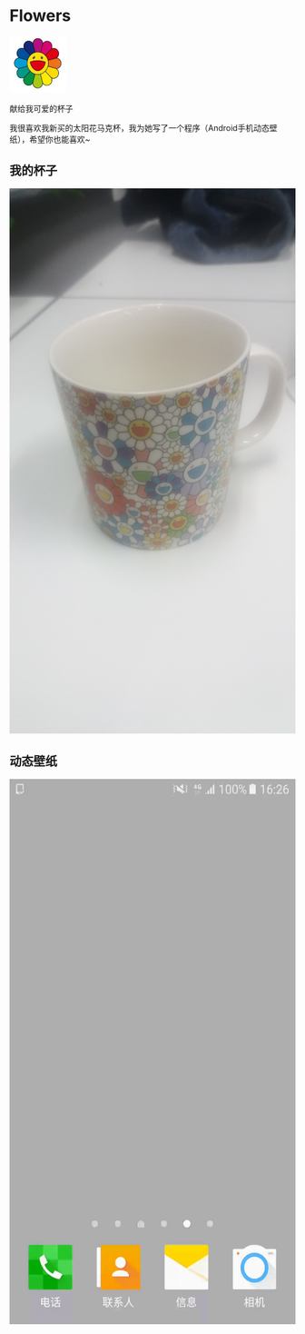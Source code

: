 # Flowers

<img src="https://github.com/wengz/flowers/blob/master/flower_logo.png" width="100" height="100" alt="太阳花logo"/>

献给我可爱的杯子

我很喜欢我新买的太阳花马克杯，我为她写了一个程序（Android手机动态壁纸），希望你也能喜欢~

## 我的杯子

<img src="https://github.com/wengz/flowers/blob/master/flower_cup.jpg" width="540" height="960" alt="我的太阳花马克杯"/>

## 动态壁纸

<img src="https://github.com/wengz/flowers/blob/master/flower_show.gif" width="540" height="960" alt="太阳花壁纸"/>

